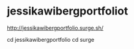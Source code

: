 # jessikawibergportfoliot

http://jessikawibergportfolio.surge.sh/

cd jessikawibergportfolio
cd surge
